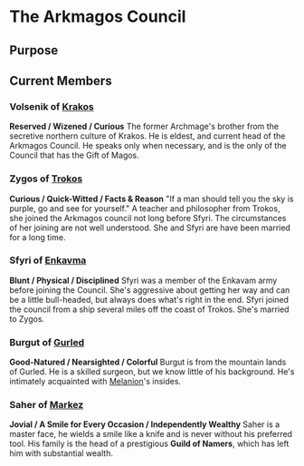 # The Arkmagos Council
## Purpose
## Current Members
### Volsenik of [Krakos](../WorldNotes.md#Krakos)
**Reserved / Wizened / Curious**
The former Archmage's brother from the secretive northern culture of Krakos.  He is eldest, and current head of the Arkmagos Council.  He speaks only when necessary, and is the only of the Council that has the Gift of Magos.
### Zygos of [Trokos](../WorldNotes.md#Trokos)
**Curious / Quick-Witted / Facts & Reason**
"If a man should tell you the sky is purple, go and see for yourself."
A teacher and philosopher from Trokos, she joined the Arkmagos council not long before Sfyri.  The circumstances of her joining are not well understood.  She and Sfyri are have been married for a long time.

### Sfyri of [Enkavma](../WorldNotes.md#Enkavma)
**Blunt / Physical / Disciplined**
Sfyri was a member of the Enkavam army before joining the Council.  She's aggressive about getting her way and can be a little bull-headed, but always does what's right in the end.  Sfyri joined the council from a ship several miles off the coast of Trokos.  She's married to Zygos.

### Burgut of [Gurled](../WorldNotes.md#Gurled)
**Good-Natured / Nearsighted / Colorful**
Burgut is from the mountain lands of Gurled.  He is a skilled surgeon, but we know little of his background.  He's intimately acquainted with [Melanion](Melanion.md)'s insides.

### Saher of [Markez](../WorldNotes.md#Markez)
**Jovial / A Smile for Every Occasion / Independently Wealthy**
Saher is a master face, he wields a smile like a knife and is never without his preferred tool.  His family is the head of a prestigious **Guild of Namers**, which has left him with substantial wealth.